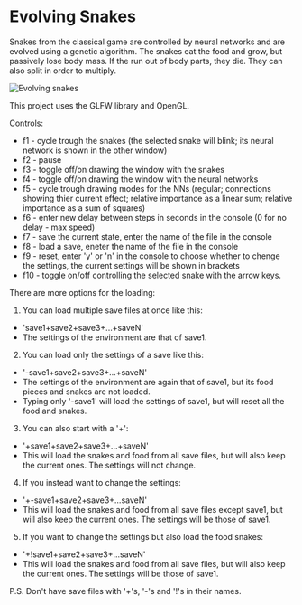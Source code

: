 # Evolving Snakes
Snakes from the classical game are controlled by neural networks and are evolved using a genetic algorithm. The snakes eat the food and grow, but passively lose body mass. If the run out of body parts, they die. They can also split in order to multiply.

![Evolving snakes](https://cloud.githubusercontent.com/assets/12662877/13763264/981f20b8-ea4d-11e5-94d7-91d2242d5c01.png)

This project uses the GLFW library and OpenGL.

Controls:
* f1 - cycle trough the snakes  (the selected snake will blink; its neural network is shown in the other window)
* f2 - pause
* f3 - toggle off/on drawing the window with the snakes
* f4 - toggle off/on drawing the window with the neural networks
* f5 - cycle trough drawing modes for the NNs (regular; connections showing thier current effect; relative importance as a linear sum; relative importance as a sum of squares)
* f6 - enter new delay between steps in seconds in the console (0 for no delay - max speed)
* f7 - save the current state, enter the name of the file in the console
* f8 - load a save, eneter the name of the file in the console
* f9 - reset, enter 'y' or 'n' in the console to choose whether to chenge the settings, the current settings will be shown in brackets
* f10 - toggle on/off controlling the selected snake with the arrow keys.

There are more options for the loading:

1. You can load multiple save files at once like this:
* 'save1+save2+save3+...+saveN'
* The settings of the environment are that of save1.

2. You can load only the settings of a save like this:
* '-save1+save2+save3+...+saveN'
* The settings of the environment are again that of save1, but its food pieces and snakes are not loaded.
* Typing only '-save1' will load the settings of save1, but will reset all the food and snakes.

3. You can also start with a '+':
* '+save1+save2+save3+...+saveN'
* This will load the snakes and food from all save files, but will also keep the current ones. The settings will not change.

4. If you instead want to change the settings:
* '+-save1+save2+save3+...saveN'
* This will load the snakes and food from all save files except save1, but will also keep the current ones. The settings will be those of save1.

5. If you want to change the settings but also load the food snakes:
* '+!save1+save2+save3+...saveN'
* This will load the snakes and food from all save files, but will also keep the current ones. The settings will be those of save1.

P.S. Don't have save files with '+'s, '-'s and '!'s in their names.
